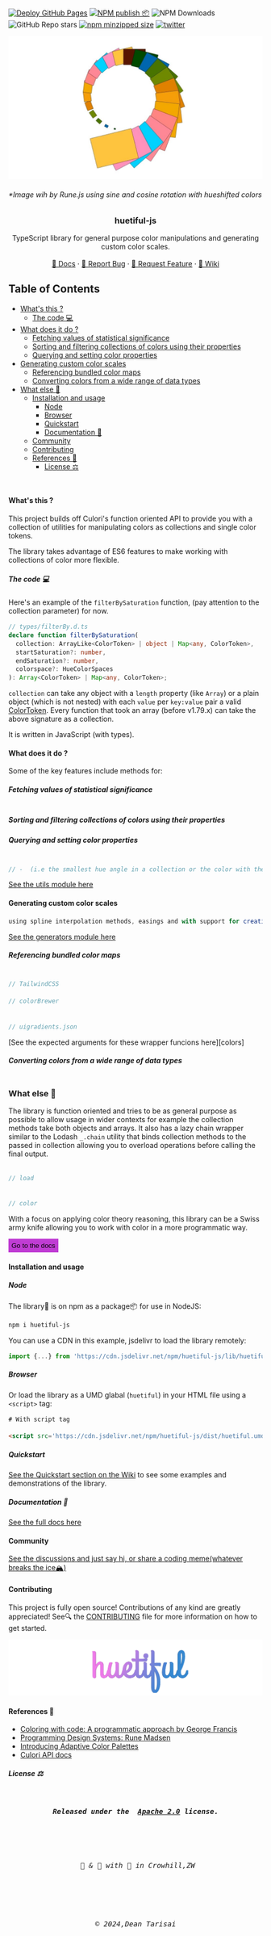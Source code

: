 <style>
  pre,code{
    text-wrap:wrap;
  }
</style>

[![Deploy GitHub Pages](https://github.com/prjctimg/huetiful/actions/workflows/static.yml/badge.svg?branch=main)](https://github.com/prjctimg/huetiful/actions/workflows/static.yml)
[![NPM publish 📦](https://github.com/prjctimg/huetiful/actions/workflows/npm-publish.yml/badge.svg)](https://github.com/prjctimg/huetiful/actions/workflows/npm-publish.yml)
![NPM Downloads](https://img.shields.io/npm/dt/huetiful-js?style=social&logo=npm&link=https%3A%2F%2Fnpmjs.com%2Fpackage%2Fhuetiful-js%20)
![GitHub Repo stars](https://img.shields.io/github/stars/prjctimg/huetiful?style=social&logo=github)
[![npm minzipped size](https://img.shields.io/bundlephobia/minzip/huetiful-js?style=social)](https://bundlephobia.com/package/huetiful-js)
[![twitter](https://img.shields.io/twitter/follow/deantarisai?style=social)](https://twitter.com/deantarisai)

  <p align='center'>
    <img alt="logo" title="sine_cos_rotation" src="./docs/assets/images/logo.png">
  
  </p>
  <h6>*Image wih by Rune.js using sine and cosine rotation with hueshifted colors</h6>
<h3 align='center'>huetiful-js</h3>

<p align='center'>TypeScript library for general purpose color manipulations and generating custom color scales.
<br>
<br>
 <a href="https://prjctimg.github.io/huetiful">📜 Docs</a>
    ·
    <a href="https://github.com/prjctimg/prjctimg/issues/new?template=---bug-report.md">🐞 Report Bug</a>
    ·
    <a href="https://github.com/prjctimg/huetiful/issues/new?template=---feature-request.md">🍩 Request Feature</a>
    ·
    <a href="https://github.com/prjctimg/huetiful/wiki">🧠 Wiki </a>
</p>

## Table of Contents

<!-- @import "[TOC]" {cmd="toc" depthFrom=3 depthTo=6 orderedList=false} -->

<!-- code_chunk_output -->

  - [What's this ?](#whats-this-)
    - [The code :computer:](#the-code-computer)
  - [What does it do ?](#what-does-it-do-)
    - [Fetching values of statistical significance](#fetching-values-of-statistical-significance)
    - [Sorting and filtering collections of colors using their properties](#sorting-and-filtering-collections-of-colors-using-their-properties)
    - [Querying and setting color properties](#querying-and-setting-color-properties)
  - [Generating custom color scales](#generating-custom-color-scales)
    - [Referencing bundled color maps](#referencing-bundled-color-maps)
    - [Converting colors from a wide range of data types](#converting-colors-from-a-wide-range-of-data-types)
- [What else :thinking:](#what-else-thinking)
  - [Installation and usage](#installation-and-usage)
    - [Node](#node)
    - [Browser](#browser)
    - [Quickstart](#quickstart)
    - [Documentation 📜](#documentation-)
  - [Community](#community)
  - [Contributing](#contributing)
  - [References 🔗](#references-)
    - [License ⚖️](#license-️)

<!-- /code_chunk_output -->



 
<br>

#### What's this ?

This project builds off Culori's function oriented API to provide you with a collection of utilities for manipulating colors as collections and single color tokens.

The library takes advantage of ES6 features to make working with collections of color more flexible.

##### The code :computer:
Here's an example of the `filterBySaturation` function, (pay attention to the collection parameter) for now.

``` ts
// types/filterBy.d.ts
declare function filterBySaturation(
  collection: ArrayLike<ColorToken> | object | Map<any, ColorToken>,
  startSaturation?: number,
  endSaturation?: number,
  colorspace?: HueColorSpaces
): Array<ColorToken> | Map<any, ColorToken>;

```

`collection` can take any object with a `length` property (like `Array`) or a plain object (which is not nested) with each `value` per `key:value` pair a valid [ColorToken][colortoken]. Every function that took an array (before v1.79.x) can take the above signature as a collection.


It is written in JavaScript (with types).


#### What does it do ?

Some of the key features include methods for:

##### Fetching values of statistical significance

```js


```

##### Sorting and filtering collections of colors using their properties

##### Querying and setting color properties

```js

// -  (i.e the smallest hue angle in a collection or the color with the smallest hue angle difference against a specified color).

```

 [See the utils module here][converters]

#### Generating custom color scales 

```js
using spline interpolation methods, easings and with support for creating `closed` color scales for cyclic data,[hueshifted palettes][hueshift],paired schemes.
```

[See the generators module here][generators]

##### Referencing bundled color maps

```js

// TailwindCSS

// colorBrewer


// uigradients.json


```
[See the expected arguments for these wrapper funcions here][colors]


##### Converting colors from a wide range of data types

```js


```

### What else :thinking:

The library is function oriented and tries to be as general purpose as possible to allow usage in wider contexts for example the collection methods take both objects and arrays. It also has a lazy chain wrapper similar to the Lodash `_.chain` utility that binds collection methods to the passed in collection allowing you to overload operations before calling the final output.

```js

// load


// color


```

 With a focus on applying color theory reasoning, this library can be a Swiss army knife allowing you to work with color in a more programmatic way.


<a href='https://prjctimg.github.io/huetiful'><button style='padding:6px;background:#bf3cd3;border:0.1px'>Go to the docs</button></a>
 

#### Installation and usage

##### Node

The library🧾 is on npm as a package📦 for use in NodeJS:

```bash
npm i huetiful-js
```

You can use a CDN in this example, jsdelivr to load the library remotely:

```js
import {...} from 'https://cdn.jsdelivr.net/npm/huetiful-js/lib/huetiful.esm.mjs'

```

##### Browser

Or load the library as a UMD glabal (`huetiful`) in your HTML file using a `<script>` tag:

```html
# With script tag

<script src='https://cdn.jsdelivr.net/npm/huetiful-js/dist/huetiful.umd.js'></script>
```

##### Quickstart

[See the Quickstart section on the Wiki](https://github.com/prjctimg/huetiful/wiki/Quickstart-%F0%9F%8F%81) to see some examples and demonstrations of the library.

##### Documentation 📜

[See the full docs here](https://prjctimg.github.io/huetiful)
<br>

#### Community

[See the discussions and just say hi, or share a coding meme(whatever breaks the ice🏔️)](https://github.com/prjctimg/huetiful/discussions)

#### Contributing

This project is fully open source! Contributions of any kind are greatly appreciated! See🔍 the [CONTRIBUTING](./CONTRIBUTING.md) file for more information on how to get started.

<img alt="logo" title="huetiful-js" src="./docs/assets/images/logo_v1.png">

#### References 🔗

- [Coloring with code: A programmatic approach by George Francis][inspiration-post]
- [Programming Design Systems: Rune Madsen][programming-design-systems]
- [Introducing Adaptive Color Palettes][adaptive-palettes-blog]
- [Culori API docs](https://culorijs.org/api/)

##### License ⚖️

 <pre>
 <h5 align='center'>Released under the  <a href="http://www.apache.org/licenses/LICENSE-2.0">Apache 2.0</a> license.</h5>

 <h6 align='center'> 🧪 & 🔬 with 🥃 in Crowhill,ZW</h6>

 <h6 align='center'>© 2024,Dean Tarisai</h6></pre>

[adaptive-palettes-blog]:[https://www.google.com/url?sa=t&source=web&rct=j&opi=89978449&url=https://medium.com/thinking-design/introducing-adaptive-color-palettes-111b5842fc88&ved=2ahUKEwj5xNSuy-6DAxV8REEAHVKaAMwQFnoECB0QAQ&usg=AOvVaw2ufCwph7oofZCFawA0WPr-]
[generators]:[https://prjctimg.github.io/huetiful/generators.html]
[converters]:[https://prjctimg.github.io/huetiful/utils.html]
[programming-design-systems]:[https://www.google.com/url?sa=t&source=web&rct=j&opi=89978449&url=https://programmingdesignsystems.com/&ved=2ahUKEwi42O3hy-6DAxXqV0EAHTmpCqEQFnoECBsQAQ&usg=AOvVaw0l2PlWPxOi8UrhBYO1mc9q]
[inspiration-post]:[https://tympanus.net/codrops/2021/12/07/coloring-with-code-a-programmatic-approach-to-design/]
[colortoken]:[https://prjctimg.github.io/huetiful/types.html#colortoken]
[hueshift]:[https://prjctimg.github.io/huetiful/generators.html#hueshift]

